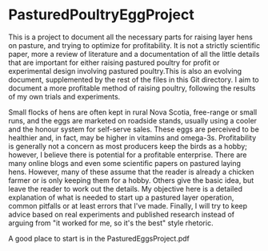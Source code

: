 # PasturedPoultryEggProject

This is a project to document all the necessary parts for raising layer hens on pasture, and trying to optimize for profitability. It is not a strictly scientific paper, more a review of literature and a documentation of all the little details that are important for either raising pastured poultry for profit or experimental design involving pastured poultry.This is also an evolving document, supplemented by the rest of the files in this Git directory. I aim to document a more profitable method of raising poultry, following the results of my own trials and experiments.  

Small flocks of hens are often kept in rural Nova Scotia, free-range or small runs, and the eggs are marketed on roadside stands, usually using a cooler and the honour system for self-serve sales. These eggs are perceived to be healthier and, in fact, may be higher in vitamins and omega-3s.  Profitability is generally not a concern as most producers keep the birds as a hobby; however, I believe there is potential for a profitable enterprise. There are many online blogs and even some scientific papers on pastured laying hens. However, many of these assume that the reader is already a chicken farmer or is only keeping them for a hobby. Others give the basic idea, but leave the reader to work out the details. My objective here is a detailed explanation of what is needed to start up a pastured layer operation, common pitfalls or at least errors that I've made. Finally, I will try to keep advice based on real experiments and published research instead of arguing from "it worked for me, so it's the best" style rhetoric. 

A good place to start is in the PasturedEggsProject.pdf 
